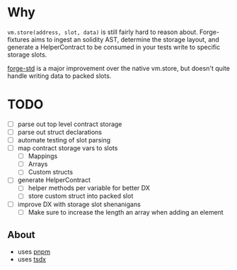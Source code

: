 # Why

`vm.store(address, slot, data)` is still fairly hard to reason about.
Forge-fixtures aims to ingest an solidity AST, determine the storage layout, and generate a HelperContract to be consumed in your tests write to specific storage slots.

[forge-std](https://github.com/brockelmore/forge-std) is a major improvement over the native vm.store, but doesn't quite handle writing data to packed slots.

# TODO

- [ ] parse out top level contract storage
- [ ] parse out struct declarations
- [ ] automate testing of slot parsing
- [ ] map contract storage vars to slots
  - [ ] Mappings
  - [ ] Arrays
  - [ ] Custom structs
- [ ] generate HelperContract
  - [ ] helper methods per variable for better DX
  - [ ] store custom struct into packed slot
- [ ] improve DX with storage slot shenanigans
  - [ ] Make sure to increase the length an array when adding an element

## About

- uses [pnpm](https://pnpm.io/)
- uses [tsdx](https://tsdx.io/)
